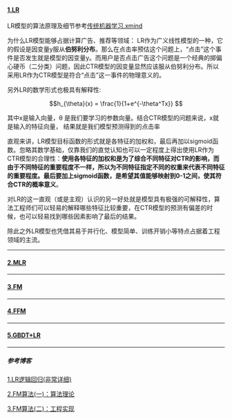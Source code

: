 #### [1.LR]()

LR模型的算法原理及细节参考[传统机器学习.xmind](https://github.com/Fisher87/ai_explore/blob/master/xmind/%E4%BC%A0%E7%BB%9F%E6%9C%BA%E5%99%A8%E5%AD%A6%E4%B9%A0.xmind)

为什么LR模型能够占据计算广告、推荐等领域：
LR作为广义线性模型的一种，它的假设是因变量y服从**伯努利分布**。那么在点击率预估这个问题上，“点击”这个事件是否发生就是模型的因变量y。而用户是否点击广告这个问题是一个经典的掷偏心硬币（二分类）问题，因此CTR模型的因变量显然应该服从伯努利分布。所以采用LR作为CTR模型是符合“点击”这一事件的物理意义的。

另外LR的数学形式也极具有解释性:

$$h_{\theta}(x) = \frac{1}{1+e^{-\theta^Tx}} $$

其中x是输入向量，θ 是我们要学习的参数向量。结合CTR模型的问题来说，x就是输入的特征向量， 结果就是我们模型预测得到的点击率

直观来讲，LR模型目标函数的形式就是各特征的加权和，最后再加以sigmoid函数。忽略其数学基础，仅靠我们的直觉认知也可以一定程度上得出使用LR作为CTR模型的合理性：**使用各特征的加权和是为了综合不同特征对CTR的影响，而由于不同特征的重要程度不一样，所以为不同特征指定不同的权重来代表不同特征的重要程度。最后要加上sigmoid函数，是希望其值能够映射到0-1之间，使其符合CTR的概率意义**。

对LR的这一直观（或是主观）认识的另一好处就是模型具有极强的可解释性，算法工程师们可以轻易的解释哪些特征比较重要，在CTR模型的预测有偏差的时候，也可以轻易找到哪些因素影响了最后的结果。

除此之外LR模型也凭借其易于并行化、模型简单、训练开销小等特点占据着工程领域的主流。

------

#### [2.MLR]()



------

#### [3.FM]()


------

#### [4.FFM]()


------

#### [5.GBDT+LR]()



------

##### 参考博客
[1.LR逻辑回归(非常详细)](https://zhuanlan.zhihu.com/p/74874291?utm_source=wechat_session&utm_medium=social&utm_oi=642330513952739328)

[2.FM算法(一)：算法理论](https://blog.csdn.net/DellTower/article/details/82219676)

[3.FM算法(二)：工程实现](https://www.cnblogs.com/AndyJee/p/8032553.html)
